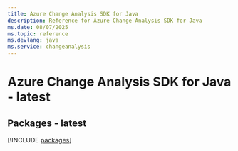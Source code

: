 ```yaml
---
title: Azure Change Analysis SDK for Java
description: Reference for Azure Change Analysis SDK for Java
ms.date: 08/07/2025
ms.topic: reference
ms.devlang: java
ms.service: changeanalysis
---
```

# Azure Change Analysis SDK for Java - latest
## Packages - latest
[!INCLUDE [packages](change-analysis-index.md)]